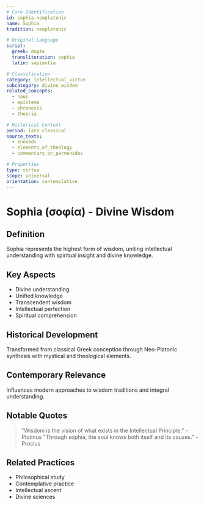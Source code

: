 ```yaml
---
# Core Identification
id: sophia-neoplatonic
name: Sophia
tradition: neoplatonic

# Original Language
script:
  greek: σοφία
  transliteration: sophia
  latin: sapientia

# Classification
category: intellectual_virtue
subcategory: divine_wisdom
related_concepts:
  - nous
  - episteme
  - phronesis
  - theoria

# Historical Context
period: late_classical
source_texts:
  - enneads
  - elements_of_theology
  - commentary_on_parmenides

# Properties
type: virtue
scope: universal
orientation: contemplative
---
```


# Sophia (σοφία) - Divine Wisdom

## Definition
Sophia represents the highest form of wisdom, uniting intellectual understanding with spiritual insight and divine knowledge.

## Key Aspects
- Divine understanding
- Unified knowledge
- Transcendent wisdom
- Intellectual perfection
- Spiritual comprehension

## Historical Development
Transformed from classical Greek conception through Neo-Platonic synthesis with mystical and theological elements.

## Contemporary Relevance
Influences modern approaches to wisdom traditions and integral understanding.

## Notable Quotes
> "Wisdom is the vision of what exists in the Intellectual Principle." - Plotinus
> "Through sophia, the soul knows both itself and its causes." - Proclus

## Related Practices
- Philosophical study
- Contemplative practice
- Intellectual ascent
- Divine sciences